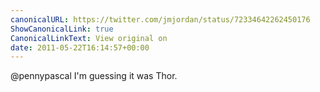```yaml
---
canonicalURL: https://twitter.com/jmjordan/status/72334642262450176
ShowCanonicalLink: true
CanonicalLinkText: View original on
date: 2011-05-22T16:14:57+00:00
---
```

@pennypascal I'm guessing it was Thor.